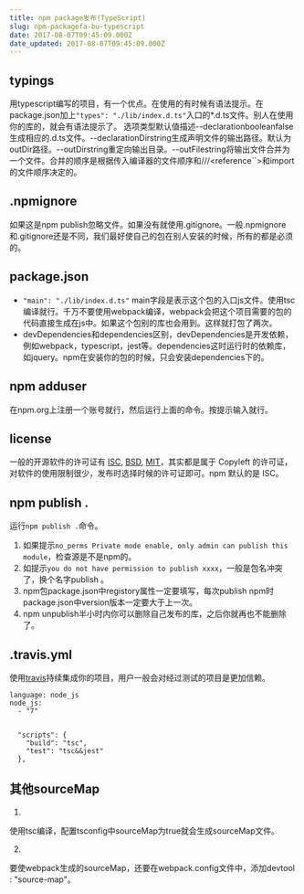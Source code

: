 ```yaml
---
title: npm package发布(TypeScript)
slug: npm-packagefa-bu-typescript
date: 2017-08-07T09:45:09.000Z
date_updated: 2017-08-07T09:45:09.000Z
---
```


## typings

用typescript编写的项目，有一个优点。在使用的有时候有语法提示。在package.json加上`"types": "./lib/index.d.ts"`入口的*.d.ts文件。别人在使用你的库的，就会有语法提示了。
选项类型默认值描述--declarationbooleanfalse生成相应的.d.ts文件。--declarationDirstring生成声明文件的输出路径。默认为outDir路径。--outDirstring重定向输出目录。--outFilestring将输出文件合并为一个文件。合并的顺序是根据传入编译器的文件顺序和///<reference``>和import的文件顺序决定的。
## .npmignore

如果这是npm publish忽略文件。如果没有就使用.gitignore。一般.npmignore和.gitignore还是不同，我们最好使自己的包在别人安装的时候，所有的都是必须的。

## package.json

- `"main": "./lib/index.d.ts"` main字段是表示这个包的入口js文件。使用tsc编译就行。千万不要使用webpack编译，webpack会把这个项目需要的包的代码直接生成在js中。如果这个包别的库也会用到。这样就打包了两次。
- devDependencies和dependencies区别，devDependencies是开发依赖，例如webpack，typescript，jest等。dependencies这时运行时的依赖库，如jquery。npm在安装你的包的时候，只会安装dependencies下的。

## npm adduser

在npm.org上注册一个账号就行，然后运行上面的命令。按提示输入就行。

## license

一般的开源软件的许可证有 [ISC](http://link.zhihu.com/?target=https%3A//opensource.org/licenses/ISC), [BSD](http://link.zhihu.com/?target=https%3A//en.wikipedia.org/wiki/BSD_licenses), [MIT](http://link.zhihu.com/?target=https%3A//opensource.org/licenses/MIT)，其实都是属于 Copyleft 的许可证，对软件的使用限制很少，发布时选择时候的许可证即可。npm 默认的是 ISC。

## npm publish .

运行`npm publish .`命令。

1. 如果提示`no_perms Private mode enable, only admin can publish this module`，检查源是不是npm的。
2. 如提示`you do not have permission to publish xxxx`，一般是包名冲突了，换个名字publish 。
3. npm包package.json中registory属性一定要填写，每次publish npm时package.json中version版本一定要大于上一次。
4. npm unpublish半小时内你可以删除自己发布的库，之后你就再也不能删除了。

## .travis.yml

使用[travis](https://travis-ci.org/)持续集成你的项目，用户一般会对经过测试的项目是更加信赖。

    language: node_js
    node_js:
      - "7"
    

      "scripts": {
        "build": "tsc",
        "test": "tsc&&jest"
      },
    

## 其他sourceMap

1. 
使用tsc编译，配置tsconfig中sourceMap为true就会生成sourceMap文件。

2. 
要使webpack生成的sourceMap，还要在webpack.config文件中，添加devtool : "source-map"。

